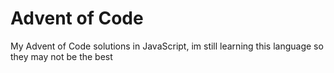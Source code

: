 # Advent of Code
My Advent of Code solutions in JavaScript, im still learning this language so they may not be the best
